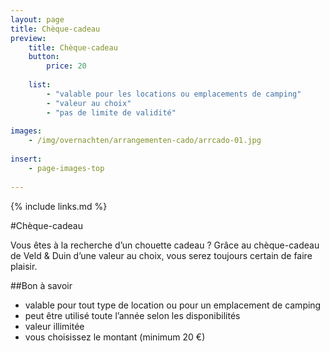 ```yaml
---
layout: page
title: Chèque-cadeau
preview: 
    title: Chèque-cadeau
    button:
        price: 20
        
    list:
        - "valable pour les locations ou emplacements de camping"
        - "valeur au choix"
        - "pas de limite de validité"
        
images:
    - /img/overnachten/arrangementen-cado/arrcado-01.jpg
    
insert:
    - page-images-top
    
---
```


{% include links.md %}


#Chèque-cadeau

Vous êtes à la recherche d’un chouette cadeau ? Grâce au chèque-cadeau de Veld & Duin d’une valeur au choix, vous serez toujours certain de faire plaisir.  

    
##Bon à savoir
- valable pour tout type de location ou pour un emplacement de camping
- peut être utilisé toute l’année selon les disponibilités
- valeur illimitée
- vous choisissez le montant (minimum 20 €)











